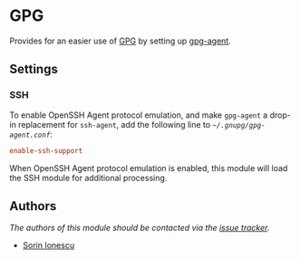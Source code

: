 # GPG

Provides for an easier use of [GPG][1] by setting up [gpg-agent][2].

## Settings

### SSH

To enable OpenSSH Agent protocol emulation, and make `gpg-agent` a drop-in
replacement for `ssh-agent`, add the following line to
*`~/.gnupg/gpg-agent.conf`*:

```conf
enable-ssh-support
```

When OpenSSH Agent protocol emulation is enabled, this module will load the SSH
module for additional processing.

## Authors

*The authors of this module should be contacted via the [issue tracker][3].*

- [Sorin Ionescu](https://github.com/sorin-ionescu)

[1]: https://www.gnupg.org
[2]: https://linux.die.net/man/1/gpg-agent
[3]: https://github.com/sorin-ionescu/prezto/issues
